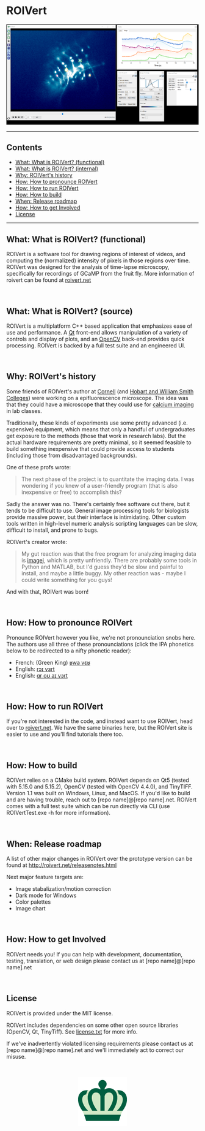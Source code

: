 # ROIVert

![Screenshot](/screenshot.png)

---

## Contents
  - [What: What is ROIVert? (functional)](#what-what-is-roivert-functional)
  - [What: What is ROIVert? (internal)](#what-what-is-roivert-source)
  - [Why: ROIVert's history](#why-roiverts-history)
  - [How: How to pronounce ROIVert](#how-how-to-pronounce-roivert)
  - [How: How to run ROIVert](#how-how-to-run-roivert)
  - [How: How to build](#how-how-to-build)
  - [When: Release roadmap](#when-release-roadmap)
  - [How: How to get Involved](#how-how-to-get-involved)
  - [License](#license)

---


## What: What is ROIVert? (functional)
ROIVert is a software tool for drawing regions of interest of videos, and computing the (normalized) intensity of pixels in those regions over time. ROIVert was designed for the analysis of time-lapse microscopy, specifically for recordings of GCaMP from the fruit fly.  More information of roivert can be found at [roivert.net](http://roivert.net)

&nbsp;&nbsp;

## What: What is ROIVert? (source)
ROIVert is a multiplatform C++ based application that emphasizes ease of use and performance. A [Qt](https://www.qt.io/) front-end allows manipulation of a variety of controls and display of plots, and an [OpenCV](https://opencv.org/) back-end provides quick processing. ROIVert is backed by a full test suite and an engineered UI.

&nbsp;&nbsp;

## Why: ROIVert's history
Some friends of ROIVert's author at [Cornell](https://nbb.cornell.edu/) (and [Hobart and William Smith Colleges](https://www2.hws.edu/academics/biology/)) were working on a epifluorescence microscope. The idea was that they could have a microscope that they could use for [calcium imaging](https://en.wikipedia.org/wiki/Calcium_imaging) in lab classes.

Traditionally, these kinds of experiments use some pretty advanced (i.e. expensive) equipment, which means that only a handful of undergraduates get exposure to the methods (those that work in research labs). But the actual hardware requirements are pretty minimal, so it seemed feasible to build something inexpensive that could provide access to students (including those from disadvantaged backgrounds).

One of these profs wrote:
>The next phase of the project is to quantitate the imaging data. I was wondering if you knew of a user-friendly program (that is also inexpensive or free) to accomplish this? 

Sadly the answer was no. There's certainly free software out there, but it tends to be difficult to use. General image processing tools for biologists provide massive power, but their interface is intimidating. Other custom tools written in high-level numeric analysis scripting languages can be slow, difficult to install, and prone to bugs.

ROIVert's creator wrote:
>My gut reaction was that the free program for analyzing imaging data is [imagej](https://imagej.nih.gov/ij/), which is pretty unfriendly. There are probably some tools in Python and MATLAB, but I'd guess they'd be slow and painful to install, and maybe a little buggy. My other reaction was - maybe I could write something for you guys! 

And with that, ROIVert was born!

&nbsp;&nbsp;

## How: How to pronounce ROIVert
Pronounce ROIVert however you like, we're not pronounciation snobs here. The authors use all three of these pronounciations (click the IPA phonetics below to be redirected to a nifty phonetic reader):
 - French: (Green King) [ʁwa vɛʁ](http://ipa-reader.xyz/?text=%CA%81wa%20v%C9%9B%CA%81&voice=Mathieu)
 - English: [rɔɪ vɜrt](http://ipa-reader.xyz/?text=r%C9%94%C9%AA%20v%C9%9Crt&voice=Joey)
 - English: [ɑr oʊ aɪ vɜrt](http://ipa-reader.xyz/?text=%C9%91r%20o%CA%8A%20a%C9%AA%20v%C9%9Crt&voice=Russell)

&nbsp;&nbsp;

## How: How to run ROIVert
If you're not interested in the code, and instead want to use ROIVert, head over to [roivert.net](http://roivert.net). We have the same binaries here, but the ROIVert site is easier to use and you'll find tutorials there too.

&nbsp;&nbsp;

## How: How to build
ROIVert relies on a CMake build system. ROIVert depends on Qt5 (tested with 5.15.0 and 5.15.2), OpenCV (tested with OpenCV 4.4.0), and TinyTIFF. Version 1.1 was built on Windows, Linux, and MacOS. If you'd like to build and are having trouble, reach out to [repo name]@[repo name].net. ROIVert comes with a full test suite which can be run directly via CLI (use ROIVertTest.exe -h for more information).

&nbsp;&nbsp;

## When: Release roadmap
A list of other major changes in ROIVert over the prototype version can be found at http://roivert.net/releasenotes.html

Next major feature targets are:
 - Image stabalization/motion correction
 - Dark mode for Windows
 - Color palettes
 - Image chart
 
&nbsp;&nbsp;

## How: How to get Involved
ROIVert needs you! If you can help with development, documentation, testing, translation, or web design please contact us at [repo name]@[repo name].net

&nbsp;&nbsp;
 
## License
ROIVert is provided under the MIT license.

ROIVert includes dependencies on some other open source libraries (OpenCV, Qt, TinyTiff). See [license.txt](license.txt) for more info. 

If we've inadvertently violated licensing requirements please contact us at [repo name]@[repo name].net and we'll immediately act to correct our misuse. 

&nbsp;&nbsp;

<center>
<a href = "http://roivert.net"><img src="/icons/GreenCrown.png" /></a>
</center>
